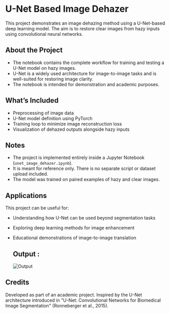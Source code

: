 # U-Net Based Image Dehazer

This project demonstrates an image dehazing method using a U-Net-based deep learning model. The aim is to restore clear images from hazy inputs using convolutional neural networks.

## About the Project

- The notebook contains the complete workflow for training and testing a U-Net model on hazy images.
- U-Net is a widely used architecture for image-to-image tasks and is well-suited for restoring image clarity.
- The notebook is intended for demonstration and academic purposes.

## What’s Included

- Preprocessing of image data
- U-Net model definition using PyTorch
- Training loop to minimize image reconstruction loss
- Visualization of dehazed outputs alongside hazy inputs

## Notes

- The project is implemented entirely inside a Jupyter Notebook (`unet_image_dehazer.ipynb`).
- It is meant for reference only. There is no separate script or dataset upload included.
- The model was trained on paired examples of hazy and clear images.

## Applications

This project can be useful for:
- Understanding how U-Net can be used beyond segmentation tasks
- Exploring deep learning methods for image enhancement
- Educational demonstrations of image-to-image translation

  ## Output :
  ![Output](Screenshot%from%2025-04-04%17-29-08.png)

## Credits

Developed as part of an academic project. Inspired by the U-Net architecture introduced in "U-Net: Convolutional Networks for Biomedical Image Segmentation" (Ronneberger et al., 2015).
